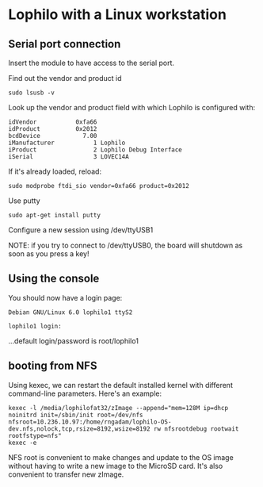 # Lophilo with a Linux workstation

## Serial port connection

Insert the module to have access to the serial port. 

Find out the vendor and product id
	
	sudo lsusb -v

Look up the vendor and product field with which Lophilo is configured with:

	idVendor           0xfa66
	idProduct          0x2012
	bcdDevice            7.00
	iManufacturer           1 Lophilo
	iProduct                2 Lophilo Debug Interface
	iSerial                 3 LOVEC14A

If it's already loaded, reload:

	sudo modprobe ftdi_sio vendor=0xfa66 product=0x2012

Use putty

	sudo apt-get install putty

Configure a new session using /dev/ttyUSB1

NOTE: if you try to connect to /dev/ttyUSB0, the board will shutdown as soon as you press a key!

## Using the console

You should now have a login page:

	Debian GNU/Linux 6.0 lophilo1 ttyS2

	lophilo1 login:

...default login/password is root/lophilo1

## booting from NFS

Using kexec, we can restart the default installed kernel with different command-line parameters. Here's an example:

	kexec -l /media/lophilofat32/zImage --append="mem=128M ip=dhcp noinitrd init=/sbin/init root=/dev/nfs nfsroot=10.236.10.97:/home/rngadam/lophilo-OS-dev.nfs,nolock,tcp,rsize=8192,wsize=8192 rw nfsrootdebug rootwait rootfstype=nfs"
	kexec -e

NFS root is convenient to make changes and update to the OS image without having to write a new image to the MicroSD card. It's also convenient to transfer new zImage. 
